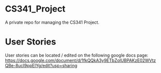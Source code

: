 # CS341_Project

A private repo for managing the CS341 Project.

# User Stories

User stories can be located / edited on the following google docs page:
https://docs.google.com/document/d/1fkQQkA3y9ETbZolUBPAKzE02WVtzQBe-8ucI9ppEIYg/edit?usp=sharing
